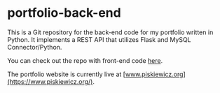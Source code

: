 # portfolio-back-end

This is a Git repository for the back-end
code for my portfolio written in Python.
It implements a REST API that utilizes Flask
and MySQL Connector/Python.

You can check out the repo with front-end code
[here](https://github.com/eXotech-code/portfolio-svelte).

The portfolio website is currently live at
[www.piskiewicz.org](https://www.piskiewicz.org/).
